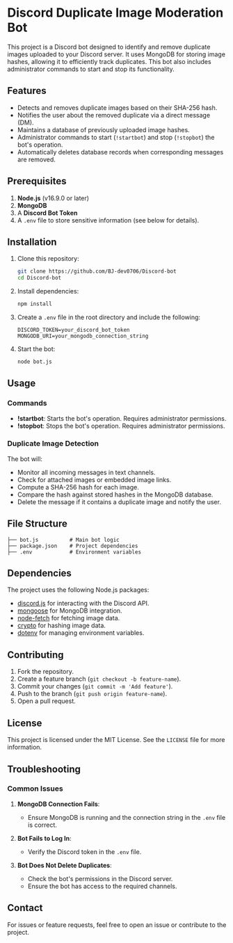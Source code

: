 # Discord Duplicate Image Moderation Bot

This project is a Discord bot designed to identify and remove duplicate images uploaded to your Discord server. It uses MongoDB for storing image hashes, allowing it to efficiently track duplicates. This bot also includes administrator commands to start and stop its functionality.

## Features

- Detects and removes duplicate images based on their SHA-256 hash.
- Notifies the user about the removed duplicate via a direct message (DM).
- Maintains a database of previously uploaded image hashes.
- Administrator commands to start (`!startbot`) and stop (`!stopbot`) the bot's operation.
- Automatically deletes database records when corresponding messages are removed.

## Prerequisites

1. **Node.js** (v16.9.0 or later)
2. **MongoDB**
3. A **Discord Bot Token**
4. A `.env` file to store sensitive information (see below for details).

## Installation

1. Clone this repository:
   ```bash
   git clone https://github.com/BJ-dev0706/Discord-bot
   cd Discord-bot
   ```

2. Install dependencies:
   ```bash
   npm install
   ```

3. Create a `.env` file in the root directory and include the following:
   ```env
   DISCORD_TOKEN=your_discord_bot_token
   MONGODB_URI=your_mongodb_connection_string
   ```

4. Start the bot:
   ```bash
   node bot.js
   ```

## Usage

### Commands

- **!startbot**: Starts the bot's operation. Requires administrator permissions.
- **!stopbot**: Stops the bot's operation. Requires administrator permissions.

### Duplicate Image Detection

The bot will:
- Monitor all incoming messages in text channels.
- Check for attached images or embedded image links.
- Compute a SHA-256 hash for each image.
- Compare the hash against stored hashes in the MongoDB database.
- Delete the message if it contains a duplicate image and notify the user.

## File Structure

```
├── bot.js          # Main bot logic
├── package.json    # Project dependencies
├── .env            # Environment variables
```

## Dependencies

The project uses the following Node.js packages:

- [discord.js](https://discord.js.org/) for interacting with the Discord API.
- [mongoose](https://mongoosejs.com/) for MongoDB integration.
- [node-fetch](https://www.npmjs.com/package/node-fetch) for fetching image data.
- [crypto](https://nodejs.org/api/crypto.html) for hashing image data.
- [dotenv](https://www.npmjs.com/package/dotenv) for managing environment variables.

## Contributing

1. Fork the repository.
2. Create a feature branch (`git checkout -b feature-name`).
3. Commit your changes (`git commit -m 'Add feature'`).
4. Push to the branch (`git push origin feature-name`).
5. Open a pull request.

## License

This project is licensed under the MIT License. See the `LICENSE` file for more information.

## Troubleshooting

### Common Issues

1. **MongoDB Connection Fails**:
   - Ensure MongoDB is running and the connection string in the `.env` file is correct.

2. **Bot Fails to Log In**:
   - Verify the Discord token in the `.env` file.

3. **Bot Does Not Delete Duplicates**:
   - Check the bot's permissions in the Discord server.
   - Ensure the bot has access to the required channels.

## Contact

For issues or feature requests, feel free to open an issue or contribute to the project.
